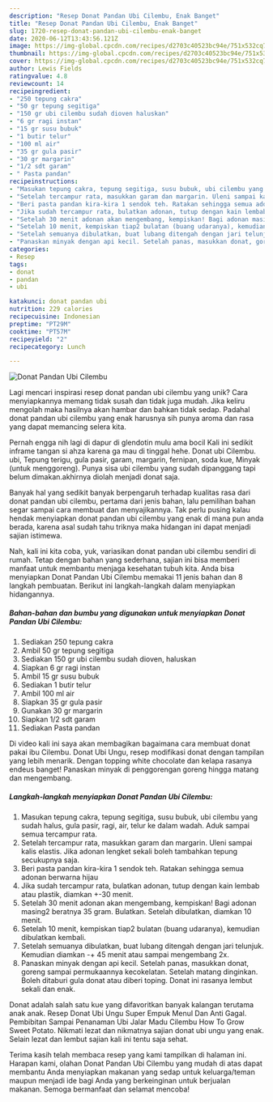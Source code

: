 ```yaml
---
description: "Resep Donat Pandan Ubi Cilembu, Enak Banget"
title: "Resep Donat Pandan Ubi Cilembu, Enak Banget"
slug: 1720-resep-donat-pandan-ubi-cilembu-enak-banget
date: 2020-06-12T13:43:56.121Z
image: https://img-global.cpcdn.com/recipes/d2703c40523bc94e/751x532cq70/donat-pandan-ubi-cilembu-foto-resep-utama.jpg
thumbnail: https://img-global.cpcdn.com/recipes/d2703c40523bc94e/751x532cq70/donat-pandan-ubi-cilembu-foto-resep-utama.jpg
cover: https://img-global.cpcdn.com/recipes/d2703c40523bc94e/751x532cq70/donat-pandan-ubi-cilembu-foto-resep-utama.jpg
author: Lewis Fields
ratingvalue: 4.8
reviewcount: 14
recipeingredient:
- "250 tepung cakra"
- "50 gr tepung segitiga"
- "150 gr ubi cilembu sudah dioven haluskan"
- "6 gr ragi instan"
- "15 gr susu bubuk"
- "1 butir telur"
- "100 ml air"
- "35 gr gula pasir"
- "30 gr margarin"
- "1/2 sdt garam"
- " Pasta pandan"
recipeinstructions:
- "Masukan tepung cakra, tepung segitiga, susu bubuk, ubi cilembu yang sudah halus, gula pasir, ragi, air, telur ke dalam wadah. Aduk sampai semua tercampur rata."
- "Setelah tercampur rata, masukkan garam dan margarin. Uleni sampai kalis elastis. Jika adonan lengket sekali boleh tambahkan tepung secukupnya saja."
- "Beri pasta pandan kira-kira 1 sendok teh. Ratakan sehingga semua adonan berwarna hijau"
- "Jika sudah tercampur rata, bulatkan adonan, tutup dengan kain lembab atau plastik, diamkan +-30 menit."
- "Setelah 30 menit adonan akan mengembang, kempiskan! Bagi adonan masing2 beratnya 35 gram. Bulatkan. Setelah dibulatkan, diamkan 10 menit."
- "Setelah 10 menit, kempiskan tiap2 bulatan (buang udaranya), kemudian dibulatkan kembali."
- "Setelah semuanya dibulatkan, buat lubang ditengah dengan jari telunjuk. Kemudian diamkan -+ 45 menit atau sampai mengembang 2x."
- "Panaskan minyak dengan api kecil. Setelah panas, masukkan donat, goreng sampai permukaannya kecokelatan. Setelah matang dinginkan. Boleh ditaburi gula donat atau diberi toping. Donat ini rasanya lembut sekali dan enak."
categories:
- Resep
tags:
- donat
- pandan
- ubi

katakunci: donat pandan ubi 
nutrition: 229 calories
recipecuisine: Indonesian
preptime: "PT29M"
cooktime: "PT57M"
recipeyield: "2"
recipecategory: Lunch

---
```



![Donat Pandan Ubi Cilembu](https://img-global.cpcdn.com/recipes/d2703c40523bc94e/751x532cq70/donat-pandan-ubi-cilembu-foto-resep-utama.jpg)

Lagi mencari inspirasi resep donat pandan ubi cilembu yang unik? Cara menyiapkannya memang tidak susah dan tidak juga mudah. Jika keliru mengolah maka hasilnya akan hambar dan bahkan tidak sedap. Padahal donat pandan ubi cilembu yang enak harusnya sih punya aroma dan rasa yang dapat memancing selera kita.

Pernah engga nih lagi di dapur di glendotin mulu ama bocil Kali ini sedikit inframe tangan si ahza karena ga mau di tinggal hehe. Donat ubi Cilembu. ubi, Tepung terigu, gula pasir, garam, margarin, fernipan, soda kue, Minyak (untuk menggoreng). Punya sisa ubi cilembu yang sudah dipanggang tapi belum dimakan.akhirnya diolah menjadi donat saja.

Banyak hal yang sedikit banyak berpengaruh terhadap kualitas rasa dari donat pandan ubi cilembu, pertama dari jenis bahan, lalu pemilihan bahan segar sampai cara membuat dan menyajikannya. Tak perlu pusing kalau hendak menyiapkan donat pandan ubi cilembu yang enak di mana pun anda berada, karena asal sudah tahu triknya maka hidangan ini dapat menjadi sajian istimewa.


Nah, kali ini kita coba, yuk, variasikan donat pandan ubi cilembu sendiri di rumah. Tetap dengan bahan yang sederhana, sajian ini bisa memberi manfaat untuk membantu menjaga kesehatan tubuh kita. Anda bisa menyiapkan Donat Pandan Ubi Cilembu memakai 11 jenis bahan dan 8 langkah pembuatan. Berikut ini langkah-langkah dalam menyiapkan hidangannya.

<!--inarticleads1-->

##### Bahan-bahan dan bumbu yang digunakan untuk menyiapkan Donat Pandan Ubi Cilembu:

1. Sediakan 250 tepung cakra
1. Ambil 50 gr tepung segitiga
1. Sediakan 150 gr ubi cilembu sudah dioven, haluskan
1. Siapkan 6 gr ragi instan
1. Ambil 15 gr susu bubuk
1. Sediakan 1 butir telur
1. Ambil 100 ml air
1. Siapkan 35 gr gula pasir
1. Gunakan 30 gr margarin
1. Siapkan 1/2 sdt garam
1. Sediakan  Pasta pandan


Di video kali ini saya akan membagikan bagaimana cara membuat donat pakai ibu Cilembu. Donat Ubi Ungu, resep modifikasi donat dengan tampilan yang lebih menarik. Dengan topping white chocolate dan kelapa rasanya endeus banget! Panaskan minyak di penggorengan goreng hingga matang dan mengembang. 

<!--inarticleads2-->

##### Langkah-langkah menyiapkan Donat Pandan Ubi Cilembu:

1. Masukan tepung cakra, tepung segitiga, susu bubuk, ubi cilembu yang sudah halus, gula pasir, ragi, air, telur ke dalam wadah. Aduk sampai semua tercampur rata.
1. Setelah tercampur rata, masukkan garam dan margarin. Uleni sampai kalis elastis. Jika adonan lengket sekali boleh tambahkan tepung secukupnya saja.
1. Beri pasta pandan kira-kira 1 sendok teh. Ratakan sehingga semua adonan berwarna hijau
1. Jika sudah tercampur rata, bulatkan adonan, tutup dengan kain lembab atau plastik, diamkan +-30 menit.
1. Setelah 30 menit adonan akan mengembang, kempiskan! Bagi adonan masing2 beratnya 35 gram. Bulatkan. Setelah dibulatkan, diamkan 10 menit.
1. Setelah 10 menit, kempiskan tiap2 bulatan (buang udaranya), kemudian dibulatkan kembali.
1. Setelah semuanya dibulatkan, buat lubang ditengah dengan jari telunjuk. Kemudian diamkan -+ 45 menit atau sampai mengembang 2x.
1. Panaskan minyak dengan api kecil. Setelah panas, masukkan donat, goreng sampai permukaannya kecokelatan. Setelah matang dinginkan. Boleh ditaburi gula donat atau diberi toping. Donat ini rasanya lembut sekali dan enak.


Donat adalah salah satu kue yang difavoritkan banyak kalangan terutama anak anak. Resep Donat Ubi Ungu Super Empuk Menul Dan Anti Gagal. Pembibitan Sampai Penanaman Ubi Jalar Madu Cilembu How To Grow Sweet Potato. Nikmati lezat dan nikmatnya sajian donat ubi ungu yang enak. Selain lezat dan lembut sajian kali ini tentu saja sehat. 

Terima kasih telah membaca resep yang kami tampilkan di halaman ini. Harapan kami, olahan Donat Pandan Ubi Cilembu yang mudah di atas dapat membantu Anda menyiapkan makanan yang sedap untuk keluarga/teman maupun menjadi ide bagi Anda yang berkeinginan untuk berjualan makanan. Semoga bermanfaat dan selamat mencoba!
